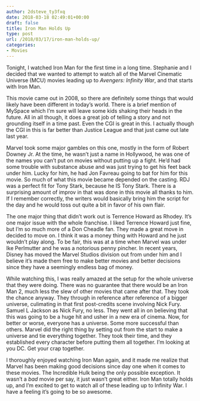 ```yaml
---
author: 2dsteve_ty3fxq
date: 2018-03-18 02:49:01+00:00
draft: false
title: Iron Man Holds Up
type: post
url: /2018/03/17/iron-man-holds-up/
categories:
- Movies
---
```





Tonight, I watched Iron Man for the first time in a long time. Stephanie and I decided that we wanted to attempt to watch all of the Marvel Cinematic Universe (MCU) movies leading up to _Avengers: Infinity War_, and that starts with Iron Man.




This movie came out in 2008, so there are definitely some things that would likely have been different in today’s world. There is a brief mention of MySpace which I’m sure will leave some kids shaking their heads in the future. All in all though, it does a great job of telling a story and not grounding itself in a time past. Even the CGI is great in this. I actually though the CGI in this is far better than Justice League and that just came out late last year.

Marvel took some major gambles on this one, mostly in the form of Robert Downey Jr. At the time, he wasn’t just a name in Hollywood, he was one of the names you can’t put on movies without putting up a fight. He’d had some trouble with substance abuse and was just trying to get his feet back under him. Lucky for him, he had Jon Favreau going to bat for him for this movie. So much of what this movie became depended on the casting. RDJ was a perfect fit for Tony Stark, because he IS Tony Stark. There is a surprising amount of improv in that was done in this movie all thanks to him. If I remember correctly, the writers would basically bring him the script for the day and he would toss out quite a bit in favor of his own flair.

The one major thing that didn’t work out is Terrence Howard as Rhodey. It’s one major issue with the whole franchise. I liked Terrence Howard just fine, but I’m so much more of a Don Cheadle fan. They made a great move in decided to move on. I think it was a money thing with Howard and he just wouldn’t play along. To be fair, this was at a time when Marvel was under Ike Perlmutter and he was a notorious penny pincher. In recent years, Disney has moved the Marvel Studios division out from under him and I believe it’s made them free to make better movies and better decisions since they have a seemingly endless bag of money.

While watching this, I was really amazed at the setup for the whole universe that they were doing. There was no guarantee that there would be an Iron Man 2, much less the slew of other movies that came after that. They took the chance anyway. They through in reference after reference of a bigger universe, culimating in that first post-credits scene involving Nick Fury. Samuel L Jackson as Nick Fury, no less. They went all in on believing that this was going to be a huge hit and usher in a new era of cinema. Now, for better or worse, everyone has a universe. Some more successful than others. Marvel did the right thing by setting out from the start to make a universe and tie everything together. They took their time, and they established every character before putting them all together. I’m looking at you DC. Get your crap together.

I thoroughly enjoyed watching Iron Man again, and it made me realize that Marvel has been making good decisions since day one when it comes to these movies. The Incredible Hulk being the only possible exception. It wasn’t a _bad_ movie per say, it just wasn’t great either. Iron Man totally holds up, and I’m excited to get to watch all of these leading up to Infinity War. I have a feeling it’s going to be so awesome.





​



